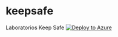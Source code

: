 # keepsafe
Laboratorios Keep Safe
[![Deploy to Azure](http://azuredeploy.net/deploybutton.png)](https://azuredeploy.net/)

